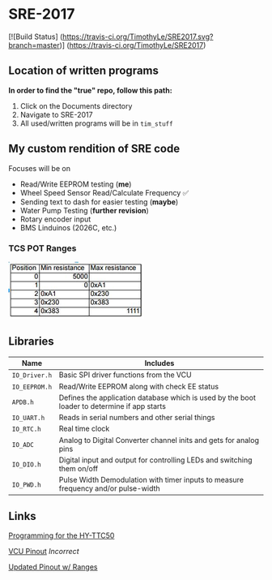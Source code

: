 # SRE-2017

[![Build Status] (https://travis-ci.org/TimothyLe/SRE2017.svg?branch=master)] (https://travis-ci.org/TimothyLe/SRE2017)

## Location of written programs
**In order to find the "true" repo, follow this path:**
1. Click on the Documents directory 
2. Navigate to SRE-2017
3. All used/written programs will be in `tim_stuff`

## My custom rendition of SRE code
Focuses will be on
* Read/Write EEPROM testing (__me__)
* Wheel Speed Sensor Read/Calculate Frequency :white_check_mark:
* Sending text to dash for easier testing (__maybe__)
* Water Pump Testing (__further revision__)
* Rotary encoder input
* BMS Linduinos (2026C, etc.)

### TCS POT Ranges
![POT ranges](https://github.com/TimothyLe/SRE2017/blob/master/tim_stuff/potranges.JPG)

## Libraries
| Name | Includes | 
| ---- | -------- |
|`IO_Driver.h`|  Basic SPI driver functions from the VCU                                                      |
|`IO_EEPROM.h`|  Read/Write EEPROM along with check EE status                                                 |
|`APDB.h`     |  Defines the application database which is used by the boot loader to determine if app starts |
|`IO_UART.h`  |  Reads in serial numbers and other serial things                                              |
|`IO_RTC.h`   |  Real time clock                                                                              |
|`IO_ADC`     |  Analog to Digital Converter channel inits and gets for analog pins                           |
|`IO_DIO.h`   |  Digital input and output for controlling LEDs and switching them on/off                      |
|`IO_PWD.h`   |  Pulse Width Demodulation with timer inputs to measure frequency and/or pulse-width           |

## Links
[Programming for the HY-TTC50](http://1drv.ms/1NQUppu)

[VCU Pinout](https://1drv.ms/x/s!Avhc248Pj7v5gt4A6qt_feUsrY_taA) *Incorrect*

[Updated Pinout w/ Ranges](https://app.box.com/s/b72z2jhthd8sobolhyxe6k7jv8ms0adg)
